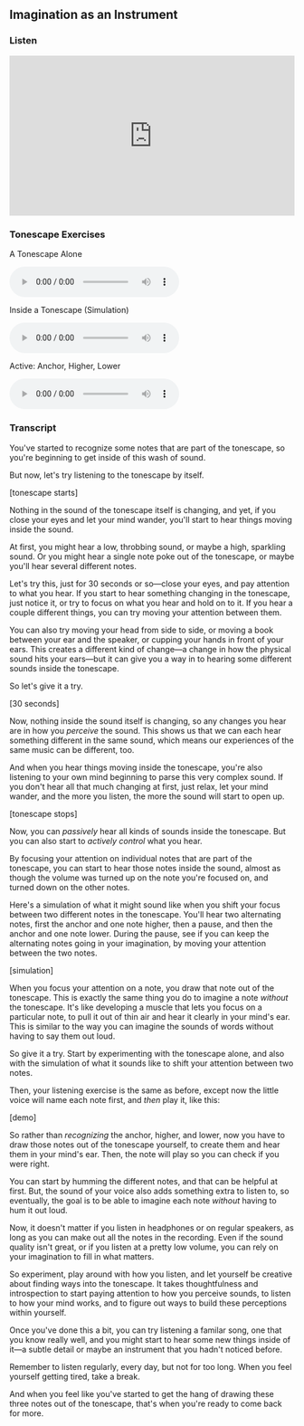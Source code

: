 ## Imagination as an Instrument



### Listen

<style>
.embed-container {
    position: relative;
    padding-bottom: 56.25%;
    height: 0;
    overflow: hidden;
    max-width: 100%;
  }
  iframe{
    position: absolute;
    top: 0;
    left: 0;
    width: 100%;
    height: 100%;
  }
</style>
<div class='embed-container'>
  <iframe src='https://www.youtube.com/embed/1P65f_0e6no?rel=0&cc_load_policy=1' frameborder='0' allowfullscreen></iframe>
</div>



### Tonescape Exercises

A Tonescape Alone

<audio controls src="../media/group_1_neutral.mp3"></audio>



Inside a Tonescape (Simulation)

<audio controls src="../media/inside_a_tonescape.mp3"></audio>



Active: Anchor, Higher, Lower

<audio controls src="../media/tonescapes_3.mp3"></audio>



### Transcript

You've started to recognize some notes that are part of the tonescape, so you're beginning to get inside of this wash of sound. 

But now, let's try listening to the tonescape by itself. 

[tonescape starts]

Nothing in the sound of the tonescape itself is changing, and yet, if you close your eyes and let your mind wander, you'll start to hear things moving inside the sound.

At first, you might hear a low, throbbing sound, or maybe a high, sparkling sound. Or you might hear a single note poke out of the tonescape, or maybe you'll hear several different notes. 

Let's try this, just for 30 seconds or so&mdash;close your eyes, and pay attention to what you hear. If you start to hear something changing in the tonescape, just notice it, or try to focus on what you hear and hold on to it. If you hear a couple different things, you can try moving your attention between them.

You can also try moving your head from side to side, or moving a book between your ear and the speaker, or cupping your hands in front of your ears. This creates a different kind of change&mdash;a change in how the physical sound hits your ears&mdash;but it can give you a way in to hearing some different sounds inside the tonescape. 

So let's give it a try.

[30 seconds]

Now, nothing inside the sound itself is changing, so any changes you hear are in how you *perceive* the sound. This shows us that we can each hear something different in the same sound, which means our experiences of the same music can be different, too.

And when you hear things moving inside the tonescape, you're also listening to your own mind beginning to parse this very complex sound. If you don't hear all that much changing at first, just relax, let your mind wander, and the more you listen, the more the sound will start to open up.

[tonescape stops]

Now, you can *passively* hear all kinds of sounds inside the tonescape. But you can also start to *actively control* what you hear.

By focusing your attention on individual notes that are part of the tonescape, you can start to hear those notes inside the sound, almost as though the volume was turned up on the note you're focused on, and turned down on the other notes.

Here's a simulation of what it might sound like when you shift your focus between two different notes in the tonescape. You'll hear two alternating notes, first the anchor and one note higher, then a pause, and then the anchor and one note lower. During the pause, see if you can keep the alternating notes going in your imagination, by moving your attention between the two notes.

[simulation]

When you focus your attention on a note, you draw that note out of the tonescape. This is exactly the same thing you do to imagine a note *without* the tonescape. It's like developing a muscle that lets you focus on a particular note, to pull it out of thin air and hear it clearly in your mind's ear. This is similar to the way you can imagine the sounds of words without having to say them out loud. 

So give it a try. Start by experimenting with the tonescape alone, and also with the simulation of what it sounds like to shift your attention between two notes.

Then, your listening exercise is the same as before, except now the little voice will name each note first, and *then* play it, like this:

[demo]

So rather than *recognizing* the anchor, higher, and lower, now you have to draw those notes out of the tonescape yourself, to create them and hear them in your mind's ear. Then, the note will play so you can check if you were right.

You can start by humming the different notes, and that can be helpful at first. But, the sound of your voice also adds something extra to listen to, so eventually, the goal is to be able to imagine each note *without* having to hum it out loud.

Now, it doesn't matter if you listen in headphones or on regular speakers, as long as you can make out all the notes in the recording. Even if the sound quality isn't great, or if you listen at a pretty low volume, you can rely on your imagination to fill in what matters.

So experiment, play around with how you listen, and let yourself be creative about finding ways into the tonescape. It takes thoughtfulness and introspection to start paying attention to how you perceive sounds, to listen to how your mind works, and to figure out ways to build these perceptions within yourself.

Once you've done this a bit, you can try listening a familar song, one that you know really well, and you might start to hear some new things inside of it&mdash;a subtle detail or maybe an instrument that you hadn't noticed before.

Remember to listen regularly, every day, but not for too long. When you feel yourself getting tired, take a break.

And when you feel like you've started to get the hang of drawing these three notes out of the tonescape, that's when you're ready to come back for more.